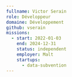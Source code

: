 ```yaml
---
fullname: Victor Serain
role: Développeur
domaine: Développement
github: vserain
missions:
  - start: 2022-01-03
    end: 2024-12-31
    status: independent
    employer: Malt
    startups:
      - data-subvention
---
```

